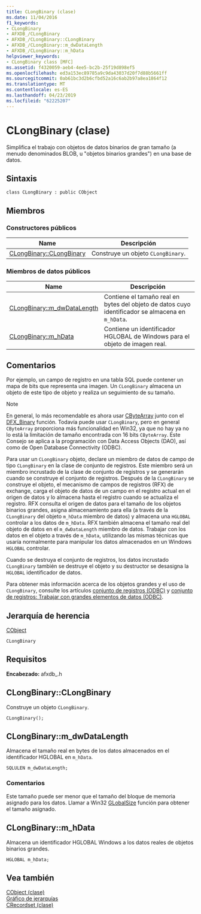 ```yaml
---
title: CLongBinary (clase)
ms.date: 11/04/2016
f1_keywords:
- CLongBinary
- AFXDB_/CLongBinary
- AFXDB_/CLongBinary::CLongBinary
- AFXDB_/CLongBinary::m_dwDataLength
- AFXDB_/CLongBinary::m_hData
helpviewer_keywords:
- CLongBinary class [MFC]
ms.assetid: f4320059-aeb4-4ee5-bc2b-25f19d898ef5
ms.openlocfilehash: ed3a153ec89785a9c9da43037d20f7d88b5661ff
ms.sourcegitcommit: 0ab61bc3d2b6cfbd52a16c6ab2b97a8ea1864f12
ms.translationtype: MT
ms.contentlocale: es-ES
ms.lasthandoff: 04/23/2019
ms.locfileid: "62225207"
---
```

# <a name="clongbinary-class"></a>CLongBinary (clase)

Simplifica el trabajo con objetos de datos binarios de gran tamaño (a menudo denominados BLOB, u "objetos binarios grandes") en una base de datos.

## <a name="syntax"></a>Sintaxis

```
class CLongBinary : public CObject
```

## <a name="members"></a>Miembros

### <a name="public-constructors"></a>Constructores públicos

|Name|Descripción|
|----------|-----------------|
|[CLongBinary::CLongBinary](#clongbinary)|Construye un objeto `CLongBinary`.|

### <a name="public-data-members"></a>Miembros de datos públicos

|Name|Descripción|
|----------|-----------------|
|[CLongBinary::m_dwDataLength](#m_dwdatalength)|Contiene el tamaño real en bytes del objeto de datos cuyo identificador se almacena en `m_hData`.|
|[CLongBinary::m_hData](#m_hdata)|Contiene un identificador HGLOBAL de Windows para el objeto de imagen real.|

## <a name="remarks"></a>Comentarios

Por ejemplo, un campo de registro en una tabla SQL puede contener un mapa de bits que representa una imagen. Un `CLongBinary` almacena un objeto de este tipo de objeto y realiza un seguimiento de su tamaño.

> [!NOTE]
>  En general, lo más recomendable es ahora usar [CByteArray](../../mfc/reference/cbytearray-class.md) junto con el [DFX_Binary](record-field-exchange-functions.md#dfx_binary) función. Todavía puede usar `CLongBinary`, pero en general `CByteArray` proporciona más funcionalidad en Win32, ya que no hay ya no lo está la limitación de tamaño encontrada con 16 bits `CByteArray`. Este Consejo se aplica a la programación con Data Access Objects (DAO), así como de Open Database Connectivity (ODBC).

Para usar un `CLongBinary` objeto, declare un miembro de datos de campo de tipo `CLongBinary` en la clase de conjunto de registros. Este miembro será un miembro incrustado de la clase de conjunto de registros y se generarán cuando se construye el conjunto de registros. Después de la `CLongBinary` se construye el objeto, el mecanismo de campos de registros (RFX) de exchange, carga el objeto de datos de un campo en el registro actual en el origen de datos y lo almacena hasta el registro cuando se actualiza el registro. RFX consulta el origen de datos para el tamaño de los objetos binarios grandes, asigna almacenamiento para ella (a través de la `CLongBinary` del objeto `m_hData` miembro de datos) y almacena una `HGLOBAL` controlar a los datos de `m_hData`. RFX también almacena el tamaño real del objeto de datos en el `m_dwDataLength` miembro de datos. Trabajar con los datos en el objeto a través de `m_hData`, utilizando las mismas técnicas que usaría normalmente para manipular los datos almacenados en un Windows `HGLOBAL` controlar.

Cuando se destruya el conjunto de registros, los datos incrustado `CLongBinary` también se destruye el objeto y su destructor se desasigna la `HGLOBAL` identificador de datos.

Para obtener más información acerca de los objetos grandes y el uso de `CLongBinary`, consulte los artículos [conjunto de registros (ODBC)](../../data/odbc/recordset-odbc.md) y [conjunto de registros: Trabajar con grandes elementos de datos (ODBC)](../../data/odbc/recordset-working-with-large-data-items-odbc.md).

## <a name="inheritance-hierarchy"></a>Jerarquía de herencia

[CObject](../../mfc/reference/cobject-class.md)

`CLongBinary`

## <a name="requirements"></a>Requisitos

**Encabezado:** afxdb_.h

##  <a name="clongbinary"></a>  CLongBinary::CLongBinary

Construye un objeto `CLongBinary`.

```
CLongBinary();
```

##  <a name="m_dwdatalength"></a>  CLongBinary::m_dwDataLength

Almacena el tamaño real en bytes de los datos almacenados en el identificador HGLOBAL en `m_hData`.

```
SQLULEN m_dwDataLength;
```

### <a name="remarks"></a>Comentarios

Este tamaño puede ser menor que el tamaño del bloque de memoria asignado para los datos. Llamar a Win32 [GLobalSize](/windows/desktop/api/winbase/nf-winbase-globalsize) función para obtener el tamaño asignado.

##  <a name="m_hdata"></a>  CLongBinary::m_hData

Almacena un identificador HGLOBAL Windows a los datos reales de objetos binarios grandes.

```
HGLOBAL m_hData;
```

## <a name="see-also"></a>Vea también

[CObject (clase)](../../mfc/reference/cobject-class.md)<br/>
[Gráfico de jerarquías](../../mfc/hierarchy-chart.md)<br/>
[CRecordset (clase)](../../mfc/reference/crecordset-class.md)
